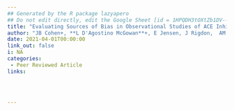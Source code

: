 ```yaml
---
## Generated by the R package lazyapero
## Do not edit directly, edit the Google Sheet [id = 1HPQDH3tOXtZb1DV--8wR9CKAzUz5aywWc2vM3OQ5SrU]
title: "Evaluating Sources of Bias in Observational Studies of ACE Inhibitor/ARB Use During COVID-19: Beyond Confounding"
author: "JB Cohen+, **L D'Agostino McGowan**+, E Jensen, J Rigdon,  AM South"
date: 2021-04-01T00:00:00
link_out: false
i: NA
categories:
 - Peer Reviewed Article
links:




---
```




